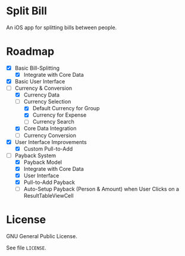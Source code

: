 # Split Bill

An iOS app for splitting bills between people.

# Roadmap

- [x] Basic Bill-Splitting
    - [x] Integrate with Core Data
- [x] Basic User Interface
- [ ] Currency & Conversion
    - [x] Currency Data
    - [ ] Currency Selection
        - [x] Default Currency for Group
        - [x] Currency for Expense
        - [ ] Currency Search
    - [x] Core Data Integration
    - [ ] Currency Conversion
- [x] User Interface Improvements
    - [x] Custom Pull-to-Add
- [ ] Payback System
    - [x] Payback Model
    - [x] Integrate with Core Data
    - [x] User Interface
    - [x] Pull-to-Add Payback
    - [ ] Auto-Setup Payback (Person & Amount) when User Clicks on a ResultTableViewCell

# License

GNU General Public License.

See file `LICENSE`.

